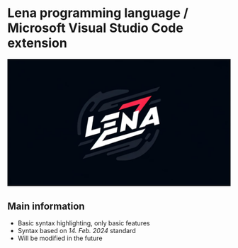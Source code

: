 # Lena programming language / Microsoft Visual Studio Code extension

![Lena logo](images/lena-logo.jpeg)

## Main information

* Basic syntax highlighting, only basic features
* Syntax based on *14. Feb. 2024* standard
* Will be modified in the future
